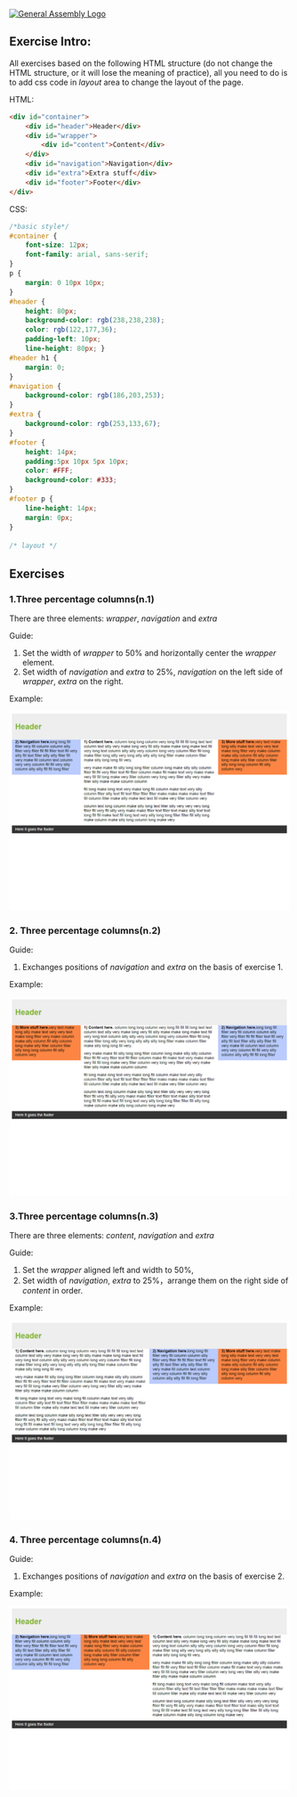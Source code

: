 [![General Assembly Logo](https://camo.githubusercontent.com/1a91b05b8f4d44b5bbfb83abac2b0996d8e26c92/687474703a2f2f692e696d6775722e636f6d2f6b6538555354712e706e67)](https://generalassemb.ly/education/web-development-immersive)

## Exercise Intro:


All exercises based on the following HTML structure (do not change the HTML structure, or it will lose the meaning of practice), all you need to do is to add css code in *layout* area to change the layout of the page. 


HTML:
```html
<div id="container">
	<div id="header">Header</div>
	<div id="wrapper">
		<div id="content">Content</div>
	</div>
	<div id="navigation">Navigation</div>
	<div id="extra">Extra stuff</div>
	<div id="footer">Footer</div>
</div>
```

CSS:
```css
/*basic style*/
#container { 
    font-size: 12px; 
    font-family: arial, sans-serif;
}
p { 
    margin: 0 10px 10px;
}
#header {
    height: 80px; 
    background-color: rgb(238,238,238); 
    color: rgb(122,177,36); 
    padding-left: 10px; 
    line-height: 80px; }
#header h1 {
    margin: 0;
}
#navigation {
    background-color: rgb(186,203,253);
}
#extra {
    background-color: rgb(253,133,67);
}
#footer {
    height: 14px;  
    padding:5px 10px 5px 10px; 
    color: #FFF; 
    background-color: #333;
}
#footer p {
    line-height: 14px; 
    margin: 0px;
}

/* layout */

```

## Exercises

### 1.Three percentage columns(n.1)

There are three elements: *wrapper*, *navigation* and *extra*

Guide:

1. Set the width of *wrapper* to 50% and horizontally center the *wrapper* element.
2. Set width of *navigation* and *extra* to 25%, *navigation* on the left side of *wrapper*, *extra* on the right.

Example:

![image](/images/40LayoutExercise-master_exrcise_1.html.png)


### 2. Three percentage columns(n.2)

Guide:

1. Exchanges positions of *navigation* and *extra* on the basis of exercise 1.

Example:

![image](/images/40LayoutExercise-master_exrcise_2.html.png)


### 3.Three percentage columns(n.3)

There are three elements: *content*, *navigation* and *extra*

Guide:

1. Set the *wrapper* aligned left and width to 50%,
2. Set width of *navigation*, *extra* to 25%，arrange them on the right side of *content* in order.

Example:

![image](/images/40LayoutExercise-master_exrcise_3.html.png)


### 4. Three percentage columns(n.4)

Guide:

1. Exchanges positions of *navigation* and *extra* on the basis of exercise 2.

Example:

![image](/images/40LayoutExercise-master_exrcise_4.html.png)

